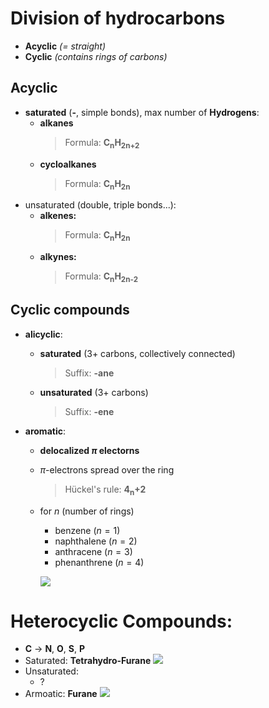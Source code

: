 # Division of hydrocarbons
- **Acyclic** *(= straight)*
- **Cyclic** *(contains rings of carbons)*

## Acyclic
- **saturated** (**-**, simple bonds), max number of **Hydrogens**:
    - **alkanes**
        > Formula: **C<sub>n</sub>H<sub>2n+2</sub>**
    - **cycloalkanes**
        > Formula: **C<sub>n</sub>H<sub>2n**
- unsaturated (double, triple bonds...):
    - **alkenes:**
        > Formula: **C<sub>n</sub>H<sub>2n</sub>**
    - **alkynes:**
        > Formula: **C<sub>n</sub>H<sub>2n-2</sub>**

## Cyclic compounds
- **alicyclic**:
    - **saturated** (3+ carbons, collectively connected)
        > Suffix: **-ane**
    - **unsaturated** (3+ carbons)
        > Suffix: **-ene**

- **aromatic**:
    - **delocalized $\pi$ electorns**
    - $\pi$-electrons spread over the ring
        > Hückel's rule: **4<sub>n</sub>+2**
    
    - for $n$ (number of rings)
        - benzene ($n = 1$)
        - naphthalene ($n = 2$)
        - anthracene ($n = 3$)
        - phenanthrene ($n = 4$)

        ![](https://cdn.numerade.com/ask_images/50928744fe0b486f9788fe8d9e1b6f65.jpg)

# Heterocyclic Compounds:
- **C** -> **N**, **O**, **S**, **P**
- Saturated: **Tetrahydro-Furane**
    ![](https://th.bing.com/th/id/OIP.yxmOu5FH7rSrT7UcPad08gAAAA?o=7rm=3&rs=1&pid=ImgDetMain&o=7&rm=3)
- Unsaturated:
    - ?
- Armoatic: **Furane**
    ![](https://tse1.explicit.bing.net/th/id/OIP.7iH95Vnn23xQRgYrjnKnEgHaHa?rs=1&pid=ImgDetMain&o=7&rm=3)